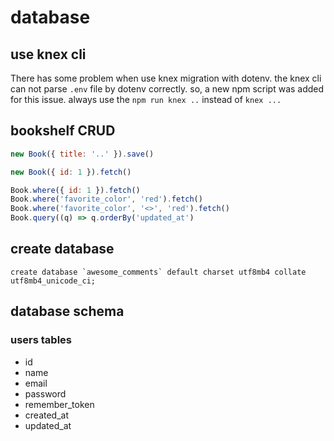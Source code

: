 # database

## use knex cli
There has some problem when use knex migration with dotenv. the knex cli can not parse `.env` file by dotenv correctly. so, a new npm script was added for this issue. always use the `npm run knex ..` instead of `knex ...`

## bookshelf CRUD
```javascript
new Book({ title: '..' }).save()

new Book({ id: 1 }).fetch()

Book.where({ id: 1 }).fetch()
Book.where('favorite_color', 'red').fetch()
Book.where('favorite_color', '<>', 'red').fetch()
Book.query((q) => q.orderBy('updated_at')
```

## create database
```mysql
create database `awesome_comments` default charset utf8mb4 collate utf8mb4_unicode_ci;
```

## database schema

### users tables 

+ id
+ name
+ email
+ password
+ remember_token
+ created_at
+ updated_at